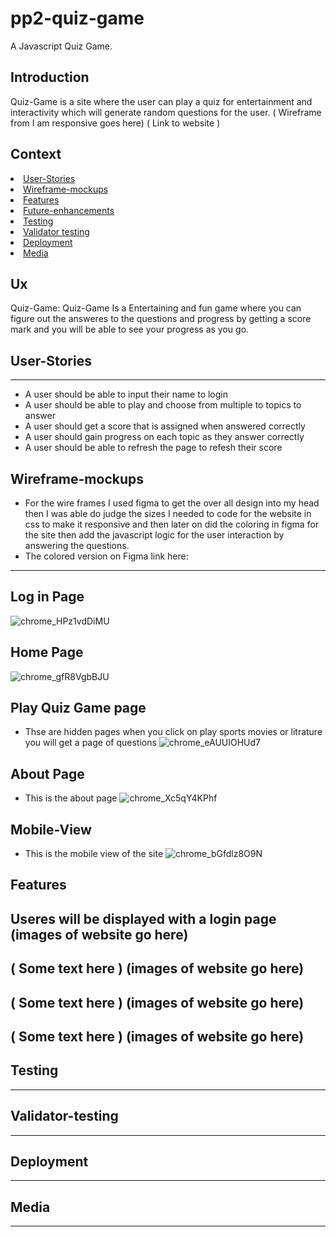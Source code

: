 # pp2-quiz-game
A Javascript Quiz Game.

## Introduction
Quiz-Game is a site where the user can play a quiz for entertainment and interactivity which will generate random questions for the user. 
( Wireframe from I am responsive goes here)
( Link to website )

## Context
<li><a href="#User-Stories">User-Stories</li>
<li><a href="#Wireframe-mockups">Wireframe-mockups</li>
<li><a href="#Features">Features</li>
<li><a href="#Future-enhancements">Future-enhancements</li>
<li><a href="#Testing">Testing</a></li>
<li><a href="#Validator-testing">Validator testing</a></li>
<li><a href="#Deployment">Deployment</a></li>
<li><a href="#Media">Media</a></li>

## Ux <br>
Quiz-Game: Quiz-Game Is a Entertaining and fun game where you can figure out the answeres to the questions and progress by getting a score mark and you will be able to see your progress as you go.

## User-Stories
--------------------
- A user should be able to input their name to login
- A user should be able to play and choose from multiple to topics to answer
- A user should get a score that is assigned when answered correctly 
- A user should gain progress on each topic as they answer correctly 
- A user should be able to refresh the page to refesh their score

## Wireframe-mockups
- For the wire frames I used figma to get the over all design into my head then I was able do judge the sizes I needed to code for the website in css to make it responsive and then later on did the coloring in figma for the site then add the javascript logic for the user interaction by answering the questions.
- The colored version on Figma link here: 
--------------------
## Log in Page
![chrome_HPz1vdDiMU](https://user-images.githubusercontent.com/43074374/153352983-203a4928-6e73-46cb-aa9e-f034724df3c5.png)
## Home Page
![chrome_gfR8VgbBJU](https://user-images.githubusercontent.com/43074374/153353755-7d09aaa8-be64-46cb-88ac-df91dcff5ae3.png)
## Play Quiz Game page
- Thse are hidden pages when you click on play sports movies or litrature you will get a page of questions
![chrome_eAUUIOHUd7](https://user-images.githubusercontent.com/43074374/153355273-123b5045-c5dc-4f0f-b95b-e183cf6534db.png)
## About Page
- This is the about page 
![chrome_Xc5qY4KPhf](https://user-images.githubusercontent.com/43074374/153358153-96b7402c-4caa-4ab1-bf1b-974f5bb1e0f4.png)
## Mobile-View
- This is the mobile view of the site
![chrome_bGfdlz8O9N](https://user-images.githubusercontent.com/43074374/153358338-13899c93-6044-49da-b119-7f853aff6f54.png)
## Features <br>
Useres will be displayed with a login page
(images of website go here)
--------------------
( Some text here )
(images of website go here)
--------------------
( Some text here )
(images of website go here)
--------------------
( Some text here )
(images of website go here)
--------------------
## Testing  <br>
--------------------
## Validator-testing  <br>
--------------------
## Deployment  <br>
--------------------
## Media  <br>
--------------------

